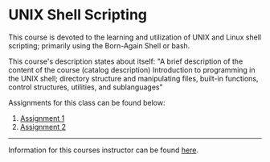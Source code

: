 # UNIX Shell Scripting

This course is devoted to the learning and utilization of UNIX and Linux shell scripting; primarily using the Born-Again Shell or bash.

This course's description states about itself: "A brief description of the content of the course (catalog description) Introduction to programming in the UNIX shell; directory structure and manipulating files, built-in functions, control structures, utilities, and sublanguages"

Assignments for this class can be found below:
1. [Assignment 1](./Assignment_I/)
1. [Assignment 2](./Assignment_II/)

--- 

Information for this courses instructor can be found [here](https://www.uttyler.edu/directory/cs/lbrown.php).